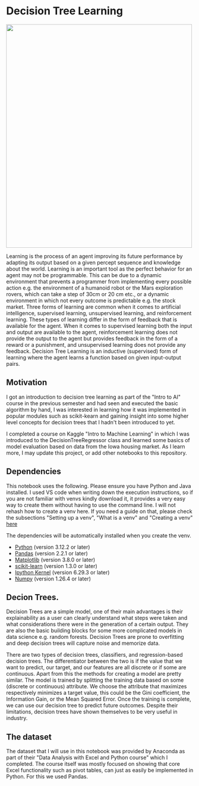 # Decision Tree Learning

<img src=".\Decision-Tree.png" width="500" height="600">

Learning is the process of an agent improving its future performance by adapting its output based on a given percept sequence and knowledge about the world. Learning is an important tool as the perfect behavior for an agent may not be programmable. This can be due to a dynamic environment that prevents a programmer from implementing every possible action e.g. the environment of a humanoid robot or the Mars exploration rovers, which can take a step of 30cm or 20 cm etc., or a dynamic environment in which not every outcome is predictable e.g. the stock market. Three forms of learning are common when it comes to artificial intelligence, supervised learning, unsupervised learning, and reinforcement learning. These types of learning differ in the form of feedback that is available for the agent. When it comes to supervised learning both the input and output are available to the agent, reinforcement learning does not provide the output to the agent but provides feedback in the form of a reward or a punishment, and unsupervised learning does not provide any feedback. Decision Tree Learning is an inductive (supervised) form of learning where the agent learns a function based on given input-output pairs. 

## Motivation

I got an introduction to decision tree learning as part of the "Intro to AI" course in the previous semester and had seen and executed the basic algorithm by hand, I was interested in learning how it was implemented in popular modules such as scikit-kearn and gaining insight into some higher level concepts for decision trees that I hadn't been introduced to yet. 

I completed a course on Kaggle "Intro to Machine Learning" in which I was introduced to the DecisionTreeRegressor class and learned some basics of model evaluation based on data from the Iowa housing market. As I learn more, I may update this project, or add other notebooks to this repository.  



## Dependencies

This notebook uses the following. Please ensure you have Python and Java installed. I used VS code when writing down the execution instructions, so if you are not familiar with venvs kindly download it, it provides a very easy way to create them without having to use the command line. I will not rehash how to create a venv here. If you need a guide on that, please check the subsections "Setting up a venv", "What is a venv" and "Creating a venv" [here](https://github.com/Kena-Njonge/Grade_Analysis)

The dependencies will be automatically installed when you create the venv.

- [Python](https://www.python.org/) (version 3.12.2 or later)
- [Pandas](https://pandas.pydata.org/) (version 2.2.1 or later)
- [Matplotlib](https://matplotlib.org/) (version 3.8.0 or later)
- [scikit-learn](https://scikit-learn.org/stable/) (version 1.3.0 or later)
- [Ipython Kernel](https://ipython.org/) (version 6.29.3 or later)
- [Numpy](https://numpy.org/) (version 1.26.4 or later)




## Decion Trees.

Decision Trees are a simple model, one of their main advantages is their explainability as a user can clearly understand what steps were taken and what considerations there were in the generation of a certain output. They are also the basic building blocks for some more complicated models in data science e.g. random forests. Decision Trees are prone to overfitting and deep decision trees will capture noise and memorize data. 


There are two types of decision trees, classifiers, and regression-based decision trees. The differentiator between the two is if the value that we want to predict, our target, and our features are all discrete or if some are continuous. Apart from this the methods for creating a model are pretty similar. The model is trained by splitting the training data based on some (discrete or continuous) attribute. We choose the attribute that maximizes respectively minimizes a target value, this could be the Gini coefficient, the Information Gain, or the Mean Squared Error. Once the training is complete, we can use our decision tree to predict future outcomes. Despite their limitations, decision trees have shown themselves to be very useful in industry. 
## The dataset

The dataset that I will use in this notebook was provided by Anaconda as part of their "Data Analysis with Excel and Python course" which I completed. The course itself was mostly focused on showing that core Excel functionality such as pivot tables, can just as easily be implemented in Python. For this we used Pandas. 
